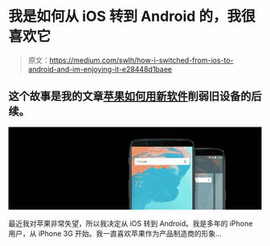 # 我是如何从 iOS 转到 Android 的，我很喜欢它

> 原文：<https://medium.com/swlh/how-i-switched-from-ios-to-android-and-im-enjoying-it-e28448d1baee>

## 这个故事是我的文章[苹果如何用新软件](/swlh/how-apple-is-crippling-its-old-devices-with-new-software-d5093e54355)削弱旧设备的后续。

![](img/1e34d91ca08b95c6026878dcb374b2f7.png)

最近我对苹果非常失望，所以我决定从 iOS 转到 Android。我是多年的 iPhone 用户，从 iPhone 3G 开始。我一直喜欢苹果作为产品制造商的形象…